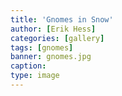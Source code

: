 ```yaml
---
title: 'Gnomes in Snow'
author: [Erik Hess]
categories: [gallery]
tags: [gnomes]
banner: gnomes.jpg
caption:
type: image
---
```


